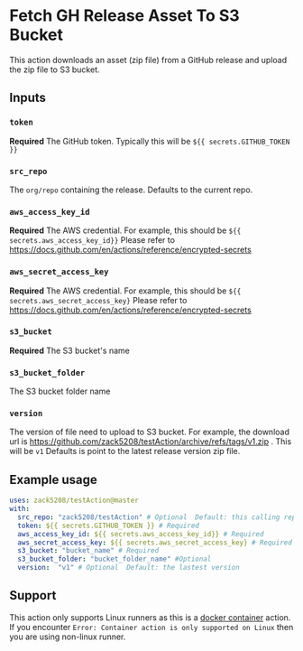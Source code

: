 # Fetch GH Release Asset To S3 Bucket

This action downloads an asset (zip file) from a GitHub release and upload the zip file to S3 bucket.

## Inputs

### `token`

**Required** The GitHub token. Typically this will be `${{ secrets.GITHUB_TOKEN }}`

### `src_repo`

The `org/repo` containing the release. Defaults to the current repo.

### `aws_access_key_id`

**Required** The AWS credential. For example, this should be `${{ secrets.aws_access_key_id}}` Please refer to https://docs.github.com/en/actions/reference/encrypted-secrets

### `aws_secret_access_key`

**Required** The AWS credential. For example, this should be `${{ secrets.aws_secret_access_key}` Please refer to https://docs.github.com/en/actions/reference/encrypted-secrets

### `s3_bucket`

**Required** The S3 bucket's name 

### `s3_bucket_folder` 
The S3 bucket folder name 

### `version`

The version of file need to upload to S3 bucket. For example, the download url is https://github.com/zack5208/testAction/archive/refs/tags/v1.zip . This will be `v1`
Defaults is point to the latest release version zip file.


## Example usage

```yaml
uses: zack5208/testAction@master
with:
  src_repo: "zack5208/testAction" # Optional  Default: this calling repo
  token: ${{ secrets.GITHUB_TOKEN }} # Required
  aws_access_key_id: ${{ secrets.aws_access_key_id}} # Required
  aws_secret_access_key: ${{ secrets.aws_secret_access_key} # Required
  s3_bucket: "bucket_name" # Required
  s3_bucket_folder: "bucket_folder_name" #Optional 
  version:  "v1" # Optional  Default: the lastest version
```

## Support

This action only supports Linux runners as this is a [docker container](https://docs.github.com/en/actions/creating-actions/about-actions#types-of-actions) action. If you encounter `Error: Container action is only supported on Linux` then you are using non-linux runner.